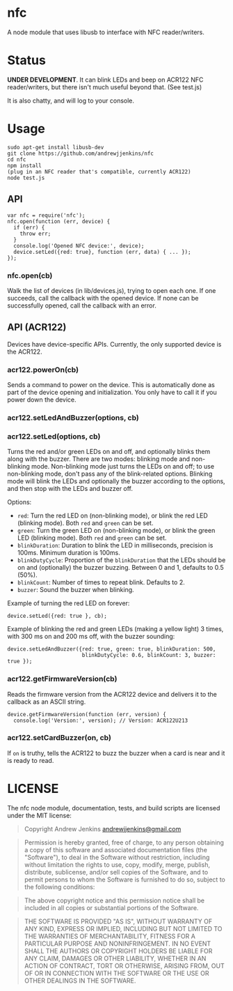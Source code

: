 nfc
===

A node module that uses libusb to interface with NFC reader/writers.

Status
======

**UNDER DEVELOPMENT**.  It can blink LEDs and beep on ACR122 NFC
reader/writers, but there isn't much useful beyond that.  (See test.js)

It is also chatty, and will log to your console.

Usage
=====

```
sudo apt-get install libusb-dev
git clone https://github.com/andrewjjenkins/nfc
cd nfc
npm install
(plug in an NFC reader that's compatible, currently ACR122)
node test.js
```

## API

```
var nfc = require('nfc');
nfc.open(function (err, device) {
  if (err) {
    throw err;
  }
  console.log('Opened NFC device:', device);
  device.setLed({red: true}, function (err, data) { ... });
});
```

### nfc.open(cb)

Walk the list of devices (in lib/devices.js), trying to open each one.  If
one succeeds, call the callback with the opened device.  If none can be
successfully opened, call the callback with an error.

## API (ACR122)

Devices have device-specific APIs.  Currently, the only supported device is the
ACR122.

### acr122.powerOn(cb)

Sends a command to power on the device.  This is automatically done as part of
the device opening and initialization.  You only have to call it if you power
down the device.

### acr122.setLedAndBuzzer(options, cb)
### acr122.setLed(options, cb)

Turns the red and/or green LEDs on and off, and optionally blinks them along
with the buzzer.  There are two modes: blinking mode and non-blinking mode.
Non-blinking mode just turns the LEDs on and off; to use non-blinking mode,
don't pass any of the blink-related options.  Blinking mode will blink the LEDs
and optionally the buzzer according to the options, and then stop with the LEDs
and buzzer off.

Options:

- `red`: Turn the red LED on (non-blinking mode), or blink the red LED
  (blinking mode).  Both `red` and `green` can be set.
- `green`: Turn the green LED on (non-blinking mode), or blink the green LED
  (blinking mode).  Both `red` and `green` can be set.
- `blinkDuration`: Duration to blink the LED in milliseconds, precision is
  100ms.  Minimum duration is 100ms.
- `blinkDutyCycle`: Proportion of the `blinkDuration` that the LEDs should be
  on and (optionally) the buzzer buzzing.  Between 0 and 1, defaults to 0.5
(50%).
- `blinkCount`: Number of times to repeat blink.  Defaults to 2.
- `buzzer`: Sound the buzzer when blinking.

Example of turning the red LED on forever:

    device.setLed({red: true }, cb);

Example of blinking the red and green LEDs (making a yellow light) 3 times,
with 300 ms on and 200 ms off, with the buzzer sounding:

    device.setLedAndBuzzer({red: true, green: true, blinkDuration: 500,
                            blinkDutyCycle: 0.6, blinkCount: 3, buzzer: true });

### acr122.getFirmwareVersion(cb)

Reads the firmware version from the ACR122 device and delivers it to the
callback as an ASCII string.

    device.getFirmwareVersion(function (err, version) {
      console.log('Version:', version); // Version: ACR122U213

### acr122.setCardBuzzer(on, cb)

If `on` is truthy, tells the ACR122 to buzz the buzzer when a card is near and
it is ready to read.

LICENSE
=======
The nfc node module, documentation, tests, and build scripts are licensed
under the MIT license:

> Copyright Andrew Jenkins <andrewjjenkins@gmail.com>
  
> Permission is hereby granted, free of charge, to any person obtaining a copy
  of this software and associated documentation files (the "Software"), to deal
  in the Software without restriction, including without limitation the rights
  to use, copy, modify, merge, publish, distribute, sublicense, and/or sell
  copies of the Software, and to permit persons to whom the Software is
  furnished to do so, subject to the following conditions:
  
> The above copyright notice and this permission notice shall be included in
  all copies or substantial portions of the Software.
  
> THE SOFTWARE IS PROVIDED "AS IS", WITHOUT WARRANTY OF ANY KIND, EXPRESS OR
  IMPLIED, INCLUDING BUT NOT LIMITED TO THE WARRANTIES OF MERCHANTABILITY,
  FITNESS FOR A PARTICULAR PURPOSE AND NONINFRINGEMENT. IN NO EVENT SHALL THE
  AUTHORS OR COPYRIGHT HOLDERS BE LIABLE FOR ANY CLAIM, DAMAGES OR OTHER
  LIABILITY, WHETHER IN AN ACTION OF CONTRACT, TORT OR OTHERWISE, ARISING FROM,
  OUT OF OR IN CONNECTION WITH THE SOFTWARE OR THE USE OR OTHER DEALINGS IN
  THE SOFTWARE.
